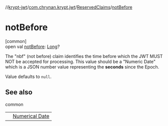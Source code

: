 //[krypt-jwt](../../../index.md)/[com.chrynan.krypt.jwt](../index.md)/[ReservedClaims](index.md)/[notBefore](not-before.md)

# notBefore

[common]\
open val [notBefore](not-before.md): [Long](https://kotlinlang.org/api/latest/jvm/stdlib/kotlin/-long/index.html)?

The &quot;nbf&quot; (not before) claim identifies the time before which the JWT MUST NOT be accepted for processing. This value should be a &quot;Numeric Date&quot; which is a JSON number value representing the **seconds** since the Epoch.

Value defaults to `null`.

## See also

common

| | |
|---|---|
|  | [Numerical Date](https://www.rfc-editor.org/rfc/rfc7519#section-2) |
